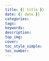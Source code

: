 ```yaml
---
title: {{ title }}
date: {{ date }}
categories:
tags:
keywords:
description:
top_img:
cover:
toc_style_simple:
toc_number: 
---
```

